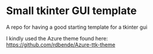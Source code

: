 # Small tkinter GUI template

A repo for having a good starting template for a tkinter gui

I kindly used the Azure theme found here: https://github.com/rdbende/Azure-ttk-theme
